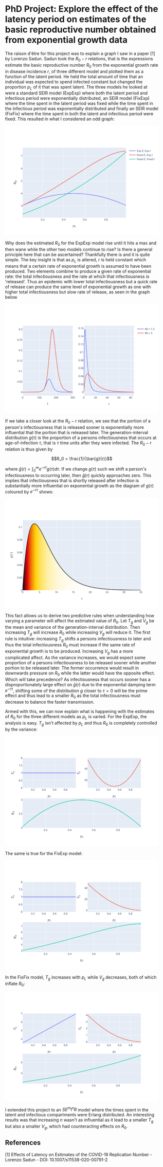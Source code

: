 
# PhD Project: Explore the effect of the latency period on estimates of the basic reproductive number obtained from exponential growth data

The raison d'être for this project was to explain a graph I saw in a paper [1] by Lorenzo Sadun. Sadun took the $R_0-r$ relations, that is the expressions estimate the basic reproductive number $R_0$ from the exponential growth rate in disease incidence $r$, of three different model and plotted them as a function of the latent period. He held the total amount of time that an individual was expected to spend infected constant but changed the proportion $p_L$ of it that was spent latent. The three models he looked at were a standard SEIR model (ExpExp) where both the latent period and infectious period were exponentially distributed, an SEIR model (FixExp) where the time spent in the latent period was fixed while the time spent in the infectious period was exponentially distributed and finally an SEIR model (FixFix) where the time spent in both the latent and infectious period were fixed. This resulted in what I considered an odd graph:

![Sadun's graph](images/Sadun_three_graphs.png)

Why does the estimated $R_0$ for the ExpExp model rise until it hits a max and then wane while the other two models continue to rise? Is there a general principle here that can be ascertained? Thankfully there is and it is quite simple. The key insight is that as $p_L$ is altered, $r$ is held constant which means that a certain rate of exponential growth is assumed to have been produced. Two elements combine to produce a given rate of exponential rate: the total infectiousness and the rate at which that infectiousness is 'released'. Thus an epidemic with lower total infectiousness but a quick rate of release can produce the same level of exponential growth as one with higher total infectiousness but slow rate of release, as seen in the graph below

![Two epidemics with the same exponential growth rate](images/two_seir_epidemics_same_r.png)

If we take a closer look at the $R_0-r$ relation, we see that the portion of a person's infectiousness that is released sooner is exponentially more influential that the portion that is released later.
 The generation-interval distribution $g(\tau)$ is the proportion of a persons infectiousness that occurs at age-of-infection $\tau$, that is $\tau$ time units after they were infected. The $R_0-r$ relation is thus given by 
```math
R_0 = \frac{1}{\bar{g}(r)}
```
where $\bar{g}(r) = \int_0^{\infty} e^{-r \tau}g(\tau) d \tau$. If we change $g(\tau)$ such we shift a person's infectiousness to occurring later, then $\bar{g}(r)$ quickly approaches zero. This implies that infectiousness that is shortly released after infection is substantially more influential on exponential growth as the diagram of $g(\tau)$ coloured by $e^{-r \tau}$ shows:

![g(tau) coloured by exponential weighting](images/seir_exponentially_weighted_g.png)

This fact allows us to derive two predictive rules when understanding how varying a parameter will affect the estimated value of $R_0$. Let $T_g$ and $V_g$ be the mean and variance of the generation-interval distribution. Then increasing $T_g$ will increase $R_0$ while increasing $V_g$ will reduce it. The first rule is intuitive: increasing $T_g$ shifts a persons infectiousness to later and thus the total infectiousness $R_0$ must increase if the same rate of exponential growth is to be produced. Increasing $V_g$ has a more complicated affect. As the variance increases, we would expect some proportion of a persons infectiousness to be released sooner while another portion to be released later. The former occurrence would result in downwards pressure on $R_0$ while the latter would have the opposite effect. Which will take precedence? As infectiousness that occurs sooner has a disproportionately large effect on $\bar{g}(r)$ due to the exponential damping term $e^{-r \tau}$, shifting some of the distribution $g$ closer to $\tau = 0$ will be the prime effect and thus lead to a smaller $R_0$ as the total infectiousness must decrease to balance the faster transmission. 

Armed with this, we can now explain what is happening with the estimates of $R_0$ for the three different models as $p_L$ is varied. For the ExpExp, the analysis is easy. $T_g$ isn't affected by $p_L$ and thus $R_0$ is completely controlled by the variance:

![ExpExp model](images/T_g_V_g_R0_m_1_n_1.png)

The same is true for the FixExp model:

![FixExp model](images/T_g_V_g_R0_m_inf_n_1.png)

In the FixFix model, $T_g$ increases with $p_L$ while $V_g$ decreases, both of which inflate $R_0$:

![FixFix model](images/T_g_V_g_R0_m_inf_n_inf.png)

I extended this project to an $S E^m I^nR$ model where the times spent in the latent and infectious compartments were Erlang distributed. An interesting results was that increasing $n$ wasn't as influential as it lead to a smaller $T_g$ but also a smaller $V_g$, which had counteracting effects on $R_0$. 

## References
[1] Effects of Latency on Estimates of the COVID-19 Replication Number - Lorenzo Sadun - DOI: 10.1007/s11538-020-00791-2
